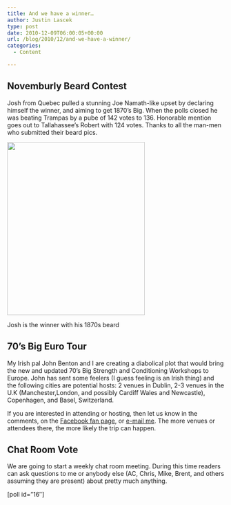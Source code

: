 ```yaml
---
title: And we have a winner…
author: Justin Lascek
type: post
date: 2010-12-09T06:00:05+00:00
url: /blog/2010/12/and-we-have-a-winner/
categories:
  - Content

---
```

## Novemburly Beard Contest

Josh from Quebec pulled a stunning Joe Namath-like upset by declaring himself the winner, and aiming to get 1870&#8217;s Big. When the polls closed he was beating Trampas by a pube of 142 votes to 136. Honorable mention goes out to Tallahassee&#8217;s Robert with 124 votes. Thanks to all the man-men who submitted their beard pics.
  

  


<div id="attachment_3325" style="width: 329px" class="wp-caption aligncenter">
  <a href="/2010/12/thewinner.jpg"><img aria-describedby="caption-attachment-3325" data-attachment-id="3325" data-permalink="/blog/2010/12/beard-contest/thewinner/" data-orig-file="/2010/12/thewinner.jpg" data-orig-size="460,576" data-comments-opened="1" data-image-meta="{&quot;aperture&quot;:&quot;2.6&quot;,&quot;credit&quot;:&quot;&quot;,&quot;camera&quot;:&quot;Canon PowerShot A540&quot;,&quot;caption&quot;:&quot;&quot;,&quot;created_timestamp&quot;:&quot;1136145871&quot;,&quot;copyright&quot;:&quot;&quot;,&quot;focal_length&quot;:&quot;5.8&quot;,&quot;iso&quot;:&quot;0&quot;,&quot;shutter_speed&quot;:&quot;0.016666666666667&quot;,&quot;title&quot;:&quot;&quot;}" data-image-title="thewinner" data-image-description="" data-medium-file="/2010/12/thewinner-319x400.jpg" data-large-file="/2010/12/thewinner.jpg" src="/2010/12/thewinner-319x400.jpg" alt="" title="thewinner" width="319" height="400" class="size-medium wp-image-3325" srcset="/2010/12/thewinner-319x400.jpg 319w, /2010/12/thewinner.jpg 460w" sizes="(max-width: 319px) 100vw, 319px" /></a>
  
  <p id="caption-attachment-3325" class="wp-caption-text">
    Josh is the winner with his 1870s beard
  </p>
</div>


  


## 70&#8217;s Big Euro Tour

My Irish pal John Benton and I are creating a diabolical plot that would bring the new and updated 70&#8217;s Big Strength and Conditioning Workshops to Europe. John has sent some feelers (I guess feeling is an Irish thing) and the following cities are potential hosts: 2 venues in Dublin, 2-3 venues in the U.K (Manchester,London, and possibly Cardiff Wales and Newcastle), Copenhagen, and Basel, Switzerland.
  

  
If you are interested in attending or hosting, then let us know in the comments, on the [Facebook fan page][1], or [e-mail me][2]. The more venues or attendees there, the more likely the trip can happen.
  


## Chat Room Vote

We are going to start a weekly chat room meeting. During this time readers can ask questions to me or anybody else (AC, Chris, Mike, Brent, and others assuming they are present) about pretty much anything.
  
[poll id=&#8221;16&#8243;]

 [1]: http://www.facebook.com/pages/70s-Big/377258928677
 [2]: mailto:Justin@70sbig.com
